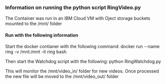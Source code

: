 ### Information on running the python script RingVideo.py

The Container was run in an IBM Cloud VM with Oject storage buckets mounted to the /mnt/ folder

#### Run with the following information

Start the docker contianer with the following command:
    docker run --name ring -v /mnt:/mnt -it ring bash  

Then start the Watchdog script with the following:
    python RingWatchdog.py

This will monitor the /mnt/video_in/ folder for new videos. Once processed the new file will be moved to the /mnt/video_out/ folder 
